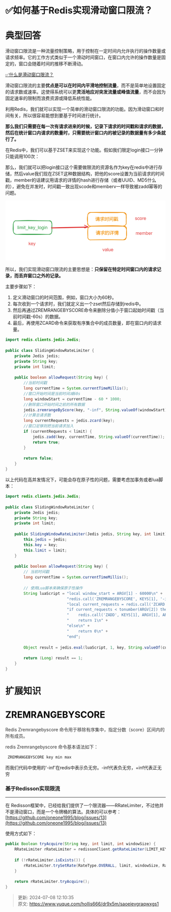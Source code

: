 # ✅如何基于Redis实现滑动窗口限流？

# 典型回答


滑动窗口限流是一种流量控制策略，用于控制在一定时间内允许执行的操作数量或请求频率。它的工作方式类似于一个滑动时间窗口，在窗口内允许的操作数量是固定的，窗口会随着时间的推移不断滑动。



[✅什么是滑动窗口限流？](https://www.yuque.com/hollis666/dr9x5m/hvuigwzxls4qd3sy)



滑动窗口限流的主要**优点是可以在时间内平滑地控制流量**，而不是简单地设置固定的请求数或速率。这使得系统可以更**灵活地应对突发流量或峰值流量**，而不会因为固定速率的限制而浪费资源或降低系统性能。



利用Redis，我们就可以实现一个简单的滑动窗口限流的功能。因为滑动窗口和时间有关，所以很容易能想到要基于时间进行统计。



**那么我们只需要在每一次有请求进来的时候，记录下请求的时间戳和请求的数据，然后在统计窗口内请求的数量时，只需要统计窗口内的被记录的数据量有多少条就行了。**



在Redis中，我们可以基于ZSET来实现这个功能。假如我们限定login接口一分钟只能调用100次：



那么，我们就可以把login接口这个需要做限流的资源名作为key在redis中进行存储，然后value我们现在ZSET这种数据结构，把他的score设置为当前请求的时间戳，member的话建议用请求的详情的hash进行存储（或者UUID、MD5什么的），避免在并发时，时间戳一致出现scode和memberv一样导致被zadd幂等的问题。

![1697870905641-4dc17d40-7078-4c52-8e35-809d363812d4.png](./img/WFHgCAOcwzjMtfzm/1697870905641-4dc17d40-7078-4c52-8e35-809d363812d4-106539.png)





所以，我们实现滑动窗口限流的主要思想是：**只保留在特定时间窗口内的请求记录，而丢弃窗口之外的记录。**



主要步骤如下：  


1. 定义滑动窗口的时间范围，例如，窗口大小为60秒。
2. 每次收到一个请求时，我们就定义出一个zset然后存储到redis中。
3. 然后再通过ZREMRANGEBYSCORE命令来删除分值小于窗口起始时间戳（当前时间戳-60s）的数据。
4. 最后，再使用ZCARD命令来获取有序集合中的成员数量，即在窗口内的请求量。



```java
import redis.clients.jedis.Jedis;

public class SlidingWindowRateLimiter {
    private Jedis jedis;
    private String key;
    private int limit;

    public boolean allowRequest(String key) {
        //当前时间戳
        long currentTime = System.currentTimeMillis();
        //窗口开始时间是当前时间减60s
        long windowStart = currentTime - 60 * 1000;
        //删除窗口开始时间之前的所有数据
        jedis.zremrangeByScore(key, "-inf", String.valueOf(windowStart));
        //计算总请求数
        long currentRequests = jedis.zcard(key);
    	//窗口足够则把当前请求加入
        if (currentRequests < limit) {
            jedis.zadd(key, currentTime, String.valueOf(currentTime));
            return true;
        }

        return false;
    }
}

```



以上代码在高并发情况下，可能会存在原子性的问题，需要考虑加事务或者lua脚本：



```java
import redis.clients.jedis.Jedis;

public class SlidingWindowRateLimiter {
    private Jedis jedis;
    private String key;
    private int limit;

    public SlidingWindowRateLimiter(Jedis jedis, String key, int limit) {
        this.jedis = jedis;
        this.key = key;
        this.limit = limit;
    }

    public boolean allowRequest(String key) {
        // 当前时间戳
        long currentTime = System.currentTimeMillis();

        // 使用Lua脚本来确保原子性操作
        String luaScript = "local window_start = ARGV[1] - 60000\n" +
                           "redis.call('ZREMRANGEBYSCORE', KEYS[1], '-inf', window_start)\n" +
                           "local current_requests = redis.call('ZCARD', KEYS[1])\n" +
                           "if current_requests < tonumber(ARGV[2]) then\n" +
                           "    redis.call('ZADD', KEYS[1], ARGV[1], ARGV[1])\n" +
                           "    return 1\n" +
                           "else\n" +
                           "    return 0\n" +
                           "end";

        Object result = jedis.eval(luaScript, 1, key, String.valueOf(currentTime), String.valueOf(limit));
        
        return (Long) result == 1;
    }
}

```

# 扩展知识


# <font style="color:rgb(0, 0, 0);">ZREMRANGEBYSCORE </font>


<font style="color:rgb(0, 0, 0);"> </font><font style="color:rgb(51, 51, 51);">Redis Zremrangebyscore 命令用于移除有序集中，指定分数（score）区间内的所有成员。</font>



<font style="color:rgb(51, 51, 51);">redis Zremrangebyscore 命令基本语法如下：</font>



```java
 ZREMRANGEBYSCORE key min max
```



而我们代码中使用的'-inf'在redis中表示负无穷。-inf代表负无穷，+inf代表正无穷





### 基于Redisson实现限流
****

在 Redisson框架中，已经给我们提供了一个限流器——RRateLimiter，不过他并不是滑动窗口，而是一个令牌桶的算法。具体的可以参考：[https://github.com/oneone1995/blog/issues/13](https://github.com/oneone1995/blog/issues/13)



使用方式如下：



```java
public Boolean tryAcquire(String key, int limit, int windowSize) {
    RRateLimiter rRateLimiter = redissonClient.getRateLimiter(LIMIT_KEY_PREFIX + key);

    if (!rRateLimiter.isExists()) {
        rRateLimiter.trySetRate(RateType.OVERALL, limit, windowSize, RateIntervalUnit.SECONDS);
    }

    return rRateLimiter.tryAcquire();
}
```

 



> 更新: 2024-07-08 12:10:35  
> 原文: <https://www.yuque.com/hollis666/dr9x5m/saoeievgraqwxgs1>